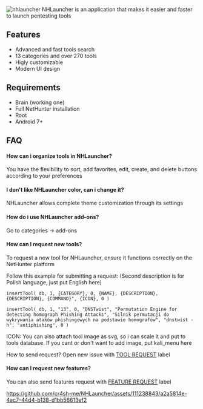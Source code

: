
![nhlauncher](https://user-images.githubusercontent.com/111238843/236333484-35782200-224a-441d-9e8f-e2b54c86eeb1.png)
NHLauncher is an application that makes it easier and faster to launch pentesting tools

## Features
- Advanced and fast tools search
- 13 categories and over 270 tools
- Higly customizable
- Modern UI design

## Requirements
- Brain (working one)
- Full NetHunter installation
- Root
- Android 7+

## FAQ

#### How can i organize tools in NHLauncher?
You have the flexibility to sort, add favorites, edit, create, and delete buttons according to your preferences

#### I don't like NHLauncher color, can i change it?
NHLauncher allows complete theme customization through its settings

#### How do i use NHLauncher add-ons?
Go to categories -> add-ons

#### How can I request new tools?
To request a new tool for NHLauncher, ensure it functions correctly on the NetHunter platform

Follow this example for submitting a request:
(Second description is for Polish language, just put English here) 

`insertTool(
            db,
            1,
            {CATEGORY},
            0,
            {NAME},
            {DESCRIPTION},
            {DESCRIPTION},
            {COMMAND}",
            {ICON},
            0
        )`

`insertTool(
            db,
            1,
            "13",
            0,
            "DNSTwist",
            "Permutation Engine for detecting homograph Phishing Attacks",
            "Silnik permutacji do wykrywania ataków phishingowych na podstawie homografów",
            "dnstwist -h",
            "antiphishing",
            0
        )`
        
ICON: You can also attach tool image as svg, so i can scale it and put to tools database. If you cant or don't want to add image, put kali_menu here

How to send request?
Open new issue with  [TOOL REQUEST](https://github.com/cr4sh-me/NHLauncher/labels) label

#### How can I request new features?
You can also send features request with [FEATURE REQUEST](https://github.com/cr4sh-me/NHLauncher/labels) label

https://github.com/cr4sh-me/NHLauncher/assets/111238843/a2a5814e-4ac7-44d4-b138-d1bb56613ef2
